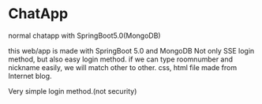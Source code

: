 # ChatApp
normal chatapp with SpringBoot5.0(MongoDB)


this web/app is made with SpringBoot 5.0 and MongoDB
Not only SSE login method, but also easy login method.
if we can type roomnumber and nickname easily, we will match other to other.
css, html file made from Internet blog.

Very simple login method.(not security)
